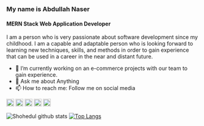 ### My name is Abdullah Naser
#### MERN Stack Web Application Developer 
I am a person who is very passionate about software development since my childhood. I am a capable and adaptable person who is looking forward to learning new techniques, skills, and methods in order to gain experience that can be used in a career in the near and distant future.
- 🌱 I’m currently working on an e-commerce projects with our team to gain experience. 
- 💬 Ask me about Anything 
- 📫 How to reach me: Follow me on social media 



[<img src='https://cdn.jsdelivr.net/npm/simple-icons@3.0.1/icons/hackerrank.svg' alt='github' height='20'>](https://www.hackerrank.com/naser4100) [<img src='https://cdn.jsdelivr.net/npm/simple-icons@3.0.1/icons/linkedin.svg' alt='linkedin' height='20'>](https://www.linkedin.com/in/naser4100/) [<img src='https://cdn.jsdelivr.net/npm/simple-icons@3.0.1/icons/facebook.svg' alt='facebook' height='20'>](https://www.facebook.com/naser4100/) [<img src='https://cdn.jsdelivr.net/npm/simple-icons@3.0.1/icons/instagram.svg' alt='instagram' height='20'>](https://www.instagram.com/abdnaser.exe) [<img src='https://cdn.jsdelivr.net/npm/simple-icons@3.0.1/icons/twitter.svg' alt='twitter' height='20'>](https://twitter.com/naser4100)

![Shohedul github stats](https://github-readme-stats.vercel.app/api?username=naser4100&show_icons=true&theme=radical)
[![Top Langs](https://github-readme-stats.vercel.app/api/top-langs/?username=naser4100&layout=compact)](https://github.com/naser4100/github-readme-stats)

  
